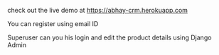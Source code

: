 check out the live demo at https://abhay-crm.herokuapp.com

You can register using email ID

Superuser can you his login and edit the product details using Django Admin


